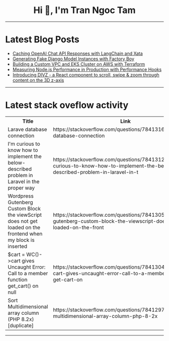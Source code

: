 <h1 align="center">Hi 👋, I'm Tran Ngoc Tam</h1>

---

# Latest Blog Posts 
<!-- BLOG-POST-LIST:START -->
- [Caching OpenAI Chat API Responses with LangChain and Xata](https://dev.to/xata/caching-openai-chat-api-responses-with-langchain-and-xata-2n3k)
- [Generating Fake Django Model Instances with Factory Boy](https://dev.to/djangotricks/generating-fake-django-model-instances-with-factory-boy-27gg)
- [Building a Custom VPC and EKS Cluster on AWS with Terraform](https://dev.to/vinod827/building-a-custom-vpc-and-eks-cluster-on-aws-with-terraform-4e16)
- [Measuring Node.js Performance in Production with Performance Hooks](https://dev.to/appsignal/measuring-nodejs-performance-in-production-with-performance-hooks-3bai)
- [Introducing DIVZ - a React component to scroll, swipe &amp; zoom through content on the 3D z-axis](https://dev.to/lewhunt/introducing-divz-a-react-component-to-scroll-swipe-zoom-through-html-on-the-3d-z-axis-el6)
<!-- BLOG-POST-LIST:END -->

---

# Latest stack oveflow activity
<table>
  <tr><th>Title</th><th>Link</th></tr>
  <!-- STACKOVERFLOW:START --><tr><td>Larave database connection</td><td>https://stackoverflow.com/questions/78413168/larave-database-connection</td></tr><tr><td>I&#39;m curious to know how to implement the below-described problem in Laravel in the proper way</td><td>https://stackoverflow.com/questions/78413124/im-curious-to-know-how-to-implement-the-below-described-problem-in-laravel-in-t</td></tr><tr><td>Wordpress Gutenberg Custom Block the viewScript does not get loaded on the frontend when my block is inserted</td><td>https://stackoverflow.com/questions/78413050/wordpress-gutenberg-custom-block-the-viewscript-does-not-get-loaded-on-the-front</td></tr><tr><td>$cart = WC&lpar;&rpar;-&gt;cart gives Uncaught Error: Call to a member function get_cart&lpar;&rpar; on null</td><td>https://stackoverflow.com/questions/78413045/cart-wc-cart-gives-uncaught-error-call-to-a-member-function-get-cart-on</td></tr><tr><td>Sort Multidimensional array column &lpar;PHP 8.2x&rpar; [duplicate]</td><td>https://stackoverflow.com/questions/78412972/sort-multidimensional-array-column-php-8-2x</td></tr><!-- STACKOVERFLOW:END -->
</table>

---


